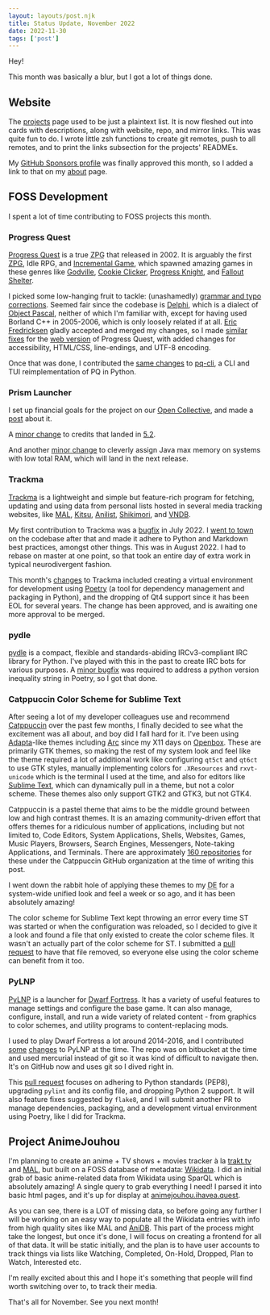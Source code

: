 ```yaml
---
layout: layouts/post.njk
title: Status Update, November 2022
date: 2022-11-30
tags: ['post']
---
```

Hey!

This month was basically a blur, but I got a lot of things done.

## Website

The [projects](/projects) page used to be just a plaintext list. It is now fleshed out into cards with descriptions, along with website, repo, and mirror links. This was quite fun to do. I wrote little zsh functions to create git remotes, push to all remotes, and to print the links subsection for the projects' READMEs.

My [GitHub Sponsors profile](https://github.com/sponsors/txtsd/) was finally approved this month, so I added a link to that on my [about](/about) page.

## FOSS Development

I spent a lot of time contributing to FOSS projects this month.

### Progress Quest

[Progress Quest](http://progressquest.com) is a true <abbr title="Zero Player Game">ZPG</abbr> that released in 2002. It is arguably the first [ZPG](https://en.wikipedia.org/wiki/Zero-player_game), Idle RPG, and [Incremental Game](https://en.wikipedia.org/wiki/Incremental_game), which spawned amazing games in these genres like [Godville](https://godvillegame.com), [Cookie Clicker](https://orteil.dashnet.org/cookieclicker/), [Progress Knight](https://armorgames.com/progress-knight-game/19095), and [Fallout Shelter](https://bethesda.net/en/game/falloutshelter).

I picked some low-hanging fruit to tackle: (unashamedly) [grammar and typo corrections](https://bitbucket.org/grumdrig/pq/pull-requests/1). Seemed fair since the codebase is [Delphi](https://en.wikipedia.org/wiki/Delphi_(software)), which is a dialect of [Object Pascal](https://en.wikipedia.org/wiki/Object_Pascal), neither of which I'm familiar with, except for having used Borland C++ in 2005-2006, which is only loosely related if at all. [Eric Fredricksen](https://bitbucket.org/grumdrig/) gladly accepted and merged my changes, so I made [similar fixes](https://bitbucket.org/grumdrig/pq-web/pull-requests/1) for the [web version](http://progressquest.com/play/) of Progress Quest, with added changes for accessibility, HTML/CSS, line-endings, and UTF-8 encoding.

Once that was done, I contributed the [same changes](https://github.com/rr-/pq-cli/pull/20) to [pq-cli](https://github.com/rr-/pq-cli), a CLI and TUI reimplementation of PQ in Python.

### Prism Launcher

I set up financial goals for the project on our [Open Collective](https://opencollective.com/prismlauncher), and made a [post](https://opencollective.com/prismlauncher/updates/new-goals) about it. 

A [minor change](https://github.com/PrismLauncher/PrismLauncher/pull/368) to credits that landed in [5.2](https://github.com/PrismLauncher/PrismLauncher/releases/tag/5.2).

And another [minor change](https://github.com/PrismLauncher/PrismLauncher/pull/392) to cleverly assign Java max memory on systems with low total RAM, which will land in the next release.

### Trackma

[Trackma](https://github.com/z411/trackma) is a lightweight and simple but feature-rich program for fetching, updating and using data from personal lists hosted in several media tracking websites, like [MAL](https://myanimelist.net/), [Kitsu](https://kitsu.io/), [Anilist](https://anilist.co/), [Shikimori](http://shikimori.org/), and [VNDB](https://vndb.org/).

My first contribution to Trackma was a [bugfix](https://github.com/z411/trackma/pull/630) in July 2022. I [went to town](https://github.com/z411/trackma/pull/629) on the codebase after that and made it adhere to Python and Markdown best practices, amongst other things. This was in August 2022. I had to rebase on master at one point, so that took an entire day of extra work in typical neurodivergent fashion.

This month's [changes](https://github.com/z411/trackma/pull/653) to Trackma included creating a virtual environment for development using [Poetry](https://python-poetry.org/) (a tool for dependency management and packaging in Python), and the dropping of Qt4 support since it has been EOL for several years. The change has been approved, and is awaiting one more approval to be merged.

### pydle

[pydle](https://github.com/Shizmob/pydle) is a compact, flexible and standards-abiding IRCv3-compliant IRC library for Python. I've played with this in the past to create IRC bots for various purposes. A [minor bugfix](https://github.com/Shizmob/pydle/pull/182) was required to address a python version inequality string in Poetry, so I got that done.

### Catppuccin Color Scheme for Sublime Text

After seeing a lot of my developer colleagues use and recommend [Catppuccin](https://catppuccin.com) over the past few months, I finally decided to see what the excitement was all about, and boy did I fall hard for it. I've been using [Adapta](https://github.com/adapta-project/adapta-gtk-theme)-like themes including [Arc](https://github.com/arc-design/arc-theme) since my X11 days on [Openbox](http://openbox.org). These are primarily GTK themes, so making the rest of my system look and feel like the theme required a lot of additional work like configuring `qt5ct` and `qt6ct` to use GTK styles, manually implementing colors for `.XResources` and `rxvt-unicode` which is the terminal I used at the time, and also for editors like [Sublime Text](https://www.sublimetext.com/), which can dynamically pull in a theme, but not a color scheme. These themes also only support GTK2 and GTK3, but not GTK4.

Catppuccin is a pastel theme that aims to be the middle ground between low and high contrast themes. It is an amazing community-driven effort that offers themes for a ridiculous number of applications, including but not limited to, Code Editors, System Applications, Shells, Websites, Games, Music Players, Browsers, Search Engines, Messengers, Note-taking Applications, and Terminals. There are approximately [160 repositories](https://github.com/orgs/catppuccin/repositories) for these under the Catppuccin GitHub organization at the time of writing this post.

I went down the rabbit hole of applying these themes to my <abbr title="Desktop Environment">DE</abbr> for a system-wide unified look and feel a week or so ago, and it has been absolutely amazing!

The color scheme for Sublime Text kept throwing an error every time ST was started or when the configuration was reloaded, so I decided to give it a look and found a file that only existed to create the color scheme files. It wasn't an actually part of the color scheme for ST. I submitted a [pull request](https://github.com/catppuccin/sublime-text/pull/8) to have that file removed, so everyone else using the color scheme can benefit from it too.

### PyLNP

[PyLNP](https://github.com/Pidgeot/python-lnp) is a launcher for [Dwarf Fortress](https://www.bay12games.com/dwarves/). It has a variety of useful features to manage settings and configure the base game. It can also manage, configure, install, and run a wide variety of related content - from graphics to color schemes, and utility programs to content-replacing mods.

I used to play Dwarf Fortress a lot around 2014-2016, and I contributed [some](https://github.com/Pidgeot/python-lnp/commit/b644ef112f9e056b4c2dd2c92d4d10dde5252b65) [changes](https://github.com/Pidgeot/python-lnp/commit/70fe6beacdc04489da30b57531c4a1242fb7d6c9) to PyLNP at the time. The repo was on bitbucket at the time and used mercurial instead of git so it was kind of difficult to navigate then. It's on GitHub now and uses git so I dived right in.

This [pull request](https://github.com/Pidgeot/python-lnp/pull/191) focuses on adhering to Python standards (PEP8), upgrading `pylint` and its config file, and dropping Python 2 support. It will also feature fixes suggested by `flake8`, and I will submit another PR to manage dependencies, packaging, and a development virtual environment using Poetry, like I did for Trackma.

## Project AnimeJouhou

I'm planning to create an anime + TV shows + movies tracker à la [trakt.tv](https://trakt.tv) and [MAL](https://myanimelist.net), but built on a FOSS database of metadata: [Wikidata](https://wikidata.org). I did an initial grab of basic anime-related data from Wikidata using SparQL which is absolutely amazing! A single query to grab everything I need! I parsed it into basic html pages, and it's up for display at [animejouhou.ihavea.quest](https://animejouhou.ihavea.quest/).

As you can see, there is a LOT of missing data, so before going any further I will be working on an easy way to populate all the Wikidata entries with info from high quality sites like MAL and [AniDB](https://anidb.net). This part of the process might take the longest, but once it's done, I will focus on creating a frontend for all of that data. It will be static initially, and the plan is to have user accounts to track things via lists like Watching, Completed, On-Hold, Dropped, Plan to Watch, Interested etc.

I'm really excited about this and I hope it's something that people will find worth switching over to, to track their media.

That's all for November. See you next month!
